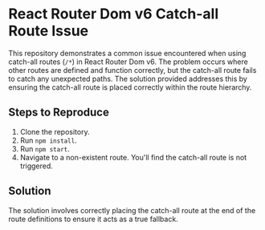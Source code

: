 # React Router Dom v6 Catch-all Route Issue

This repository demonstrates a common issue encountered when using catch-all routes (`/*`) in React Router Dom v6.  The problem occurs where other routes are defined and function correctly, but the catch-all route fails to catch any unexpected paths.  The solution provided addresses this by ensuring the catch-all route is placed correctly within the route hierarchy. 

## Steps to Reproduce

1. Clone the repository.
2. Run `npm install`.
3. Run `npm start`.
4. Navigate to a non-existent route. You'll find the catch-all route is not triggered. 

## Solution

The solution involves correctly placing the catch-all route at the end of the route definitions to ensure it acts as a true fallback.